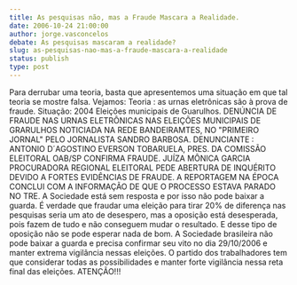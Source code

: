 ```yaml
---
title: As pesquisas não, mas a Fraude Mascara a Realidade.
date: 2006-10-24 21:00:00
author: jorge.vasconcelos
debate: As pesquisas mascaram a realidade?
slug: as-pesquisas-nao-mas-a-fraude-mascara-a-realidade
status: publish 
type: post
---
```


Para derrubar uma teoria, basta que apresentemos uma situação em que tal teoria se mostre falsa. Vejamos:
Teoria : as urnas eletrônicas são à prova de fraude.
Situação: 2004 Eleições municipais de Guarulhos.
DENÚNCIA DE FRAUDE NAS URNAS ELETRÔNICAS NAS ELEIÇÕES MUNICIPAIS DE GRARULHOS NOTICIADA NA REDE BANDEIRAMTES, NO "PRIMEIRO JORNAL" PELO JORNALISTA SANDRO BARBOSA. 
DENUNCIANTE : ANTONIO D´AGOSTINO 
EVERSON TOBARUELA, PRES. DA COMISSÃO ELEITORAL OAB/SP CONFIRMA FRAUDE.
JUÍZA MÔNICA GARCIA PROCURADORA REGIONAL ELEITORAL PEDE ABERTURA DE INQUÉRITO DEVIDO A FORTES EVIDÊNCIAS DE FRAUDE. A REPORTAGEM NA ÉPOCA CONCLUI COM A INFORMAÇÃO DE QUE O PROCESSO ESTAVA PARADO NO TRE. A Sociedade está sem resposta e por isso não pode baixar a guarda. É verdade que fraudar uma eleição para tirar 20% de diferença nas pesquisas seria um ato de desespero, mas a oposição está desesperada, pois fazem de tudo e não conseguem mudar o resultado. E desse tipo de oposição não se pode esperar nada de bom. A Sociedade brasileira não pode baixar a guarda e precisa confirmar seu vito no dia 29/10/2006 e manter extrema vigilância nessas eleições. O partido dos trabalhadores tem que considerar todas as possibilidades e manter forte vigilância nessa reta final das eleições. ATENÇÃO!!!
